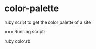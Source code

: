 color-palette
=============

ruby script to get the color palette of a site

=== Running script:

ruby color.rb <url>